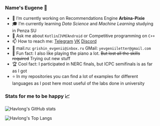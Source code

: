 ### Name's Eugene 👋

- 🔭 I’m currently working on Recommendations Engine **Arbina-Pixie**
- 🎓 I’m currently learning *Data Science* and *Machine Learning* studying in Penza SU
- 💬 Ask me about `Kotlin`/`JVM`/`Android` or Competitive programming on `C++`
- 📫 How to reach me: [Telegram](https://t.me/havlong) [VK](https://vk.com/havlong) [Discord](https://discordapp.com/users/329678418851397653)
- 📧 mail.ru: `grishin_evgenii@inbox.ru` GMail: `yevgeniiletter@gmail.com`
- 🎹 Fun fact: I also like playing the piano a lot. ~~But lost all the skills required~~ Trying out new stuff
- 🏆 Cool fact: I participated in NERC finals, but ICPC semifinals is as far as I got
- ⭐ In my repositories you can find a lot of examples for different languages as I post here most useful of the labs done in university

### Stats for me to be happy 📈

![Havlong's GitHub stats](https://github-readme-stats.vercel.app/api?username=Havlong&count_private=true&show_icons=true&theme=vue)

![Havlong's Top Langs](https://github-readme-stats.vercel.app/api/top-langs/?username=Havlong&layout=compact&langs_count=10&theme=vue&card_width=445)
